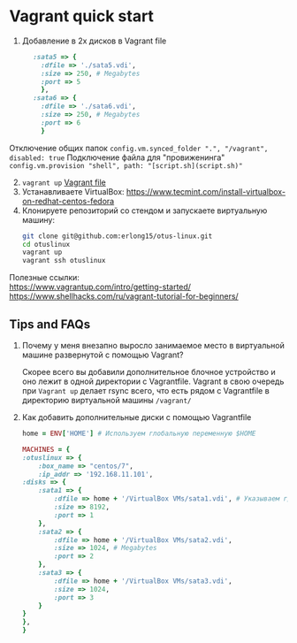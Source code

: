 # Vagrant quick start
1. Добавление в 2х дисков в Vagrant file
```ruby
      :sata5 => {
        :dfile => './sata5.vdi',
        :size => 250, # Megabytes
        :port => 5
        },
      :sata6 => {
        :dfile => './sata6.vdi',
        :size => 250, # Megabytes
        :port => 6
        }
```
Отключение общих папок
`config.vm.synced_folder ".", "/vagrant", disabled: true`
Подключение файла для "провиженинга" 
`config.vm.provision "shell", path: "[script.sh](script.sh)"`

2. `vagrant up`
[Vagrant file](Vagrantfile)  
2. Устанавливаете VirtualBox: <https://www.tecmint.com/install-virtualbox-on-redhat-centos-fedora>
3. Клонируете репозиторий со стендом и запускаете виртуальную машину:
    ```bash
    git clone git@github.com:erlong15/otus-linux.git  
    cd otuslinux  
    vagrant up  
    vagrant ssh otuslinux  
    ```

Полезные ссылки:  
<https://www.vagrantup.com/intro/getting-started/>
<https://www.shellhacks.com/ru/vagrant-tutorial-for-beginners/>

## Tips and FAQs

1. Почему у меня внезапно выросло занимаемое место в виртуальной машине развернутой с помощью Vagrant?

    Скорее всего вы добавили дополнительное блочное устройство и оно лежит в одной директории
    с Vagrantfile. Vagrant в свою очередь при `Vagrant up` делает rsync всего, что есть рядом с
    Vagrantfile в директорию виртуальной машины `/vagrant/`

2. Как добавить дополнительные диски с помощью Vagrantfile

    ```ruby
    home = ENV['HOME'] # Используем глобальную переменную $HOME

    MACHINES = {
    :otuslinux => {
        :box_name => "centos/7",
        :ip_addr => '192.168.11.101',
    :disks => {
        :sata1 => {
            :dfile => home + '/VirtualBox VMs/sata1.vdi', # Указываем где будут лежать файлы наших дисков
            :size => 8192,
            :port => 1
        },
        :sata2 => {
            :dfile => home + '/VirtualBox VMs/sata2.vdi',
            :size => 1024, # Megabytes
            :port => 2
        },
        :sata3 => {
            :dfile => home + '/VirtualBox VMs/sata3.vdi',
            :size => 1024,
            :port => 3
        }
    }
    },
    }
    ```
